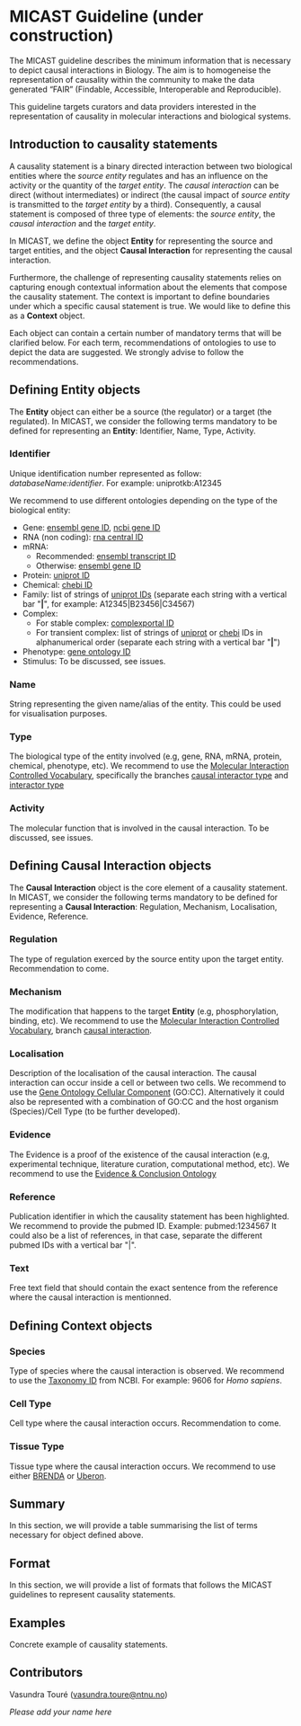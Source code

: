 # MICAST Guideline (under construction)

The MICAST guideline describes the minimum information  that is necessary to depict causal interactions in Biology. The aim is to homogeneise the representation of causality within the community to make the data generated “FAIR” (Findable, Accessible, Interoperable and Reproducible). 

This guideline targets curators and data providers interested in the representation of causality in molecular interactions and biological systems. 


## Introduction to causality statements

A causality statement is a binary directed interaction between two biological entities where the *source entity* regulates and has an influence on the activity or the quantity of the *target entity*. The *causal interaction* can be direct (without intermediates) or indirect (the causal impact of *source entity* is transmitted to the *target entity* by a third).
Consequently, a causal statement is composed of three type of elements: the *source entity*, the *causal interaction* and the *target entity*. 

In MICAST, we define the object __Entity__ for representing the source and target entities, and the object __Causal Interaction__ for representing the causal interaction. 

Furthermore, the challenge of representing causality statements relies on capturing enough contextual information about the elements that compose the causality statement. The context is important to define boundaries under which a specific causal statement is true. We would like to define this as a __Context__ object.


Each object can contain a certain number of mandatory terms that will be clarified below. For each term, recommendations of ontologies to use to depict the data are suggested. We strongly advise to follow the recommendations.


## Defining __Entity__ objects 
The __Entity__ object can either be a source (the regulator) or a target (the regulated). In MICAST, we consider the following terms mandatory to be defined for representing an __Entity__: Identifier, Name, Type, Activity.

### Identifier
Unique identification number represented as follow: *databaseName:identifier*. For example: uniprotkb:A12345

We recommend to use different ontologies depending on the type of the biological entity:
* Gene: [ensembl gene ID](http://www.ensembl.org), [ncbi gene ID](https://www.ncbi.nlm.nih.gov/gene)
* RNA (non coding): [rna central ID](http://rnacentral.org/)
* mRNA: 
  * Recommended: [ensembl transcript ID](http://www.ensembl.org)
  * Otherwise: [ensembl gene ID](http://www.ensembl.org)
* Protein: [uniprot ID](http://www.uniprot.org/)
* Chemical: [chebi ID](https://www.ebi.ac.uk/chebi/)
* Family: list of strings of [uniprot IDs](http://www.uniprot.org/) (separate each string with a vertical bar "__|__", for example: A12345|B23456|C34567)
* Complex:
  * For stable complex: [complexportal ID](https://www.ebi.ac.uk/complexportal/home)
  * For transient complex: list of strings of [uniprot](http://www.uniprot.org/) or [chebi](https://www.ebi.ac.uk/chebi/) IDs in alphanumerical order (separate each string with a vertical bar "__|__") 
* Phenotype: [gene ontology ID](http://www.geneontology.org/)
* Stimulus: To be discussed, see issues.

### Name 
String representing the given name/alias of the entity. This could be used for visualisation purposes.

### Type
The biological type of the entity involved (e.g, gene, RNA, mRNA, protein, chemical, phenotype, etc). We recommend to use the [Molecular Interaction Controlled Vocabulary](https://www.ebi.ac.uk/ols/ontologies/mi), specifically the branches [causal interactor type](https://www.ebi.ac.uk/ols/ontologies/mi/terms?iri=http%3A%2F%2Fpurl.obolibrary.org%2Fobo%2FMI_2259) and [interactor type](https://www.ebi.ac.uk/ols/ontologies/mi/terms?iri=http%3A%2F%2Fpurl.obolibrary.org%2Fobo%2FMI_0313)

### Activity
The molecular function that is involved in the causal interaction. To be discussed, see issues.




## Defining __Causal Interaction__ objects
The __Causal Interaction__ object is the core element of a causality statement. In MICAST, we consider the following terms mandatory to be defined for representing a __Causal Interaction__: Regulation, Mechanism, Localisation, Evidence, Reference.

### Regulation 
The type of regulation exerced by the source entity upon the target entity. Recommendation to come.

### Mechanism
The modification that happens to the target __Entity__ (e.g, phosphorylation, binding, etc).  We recommend to use the [Molecular Interaction Controlled Vocabulary](https://www.ebi.ac.uk/ols/ontologies/mi), branch [causal interaction](https://www.ebi.ac.uk/ols/ontologies/mi/terms?iri=http%3A%2F%2Fpurl.obolibrary.org%2Fobo%2FMI_2233).

### Localisation 
Description of the localisation of the causal interaction. The causal interaction can occur inside a cell or between two cells. We recommend to use the [Gene Ontology Cellular Component](http://geneontology.org/) (GO:CC). Alternatively it could also be represented with a combination of GO:CC and the host organism (Species)/Cell Type (to be further developed).

### Evidence
The Evidence is a proof of the existence of the causal interaction (e.g, experimental technique, literature curation, computational method, etc). We recommend to use the [Evidence & Conclusion Ontology](http://www.evidenceontology.org/)

### Reference
Publication identifier in which the causality statement has been highlighted. We recommend to provide the pubmed ID. Example: pubmed:1234567
It could also be a list of references, in that case, separate the different pubmed IDs with a vertical bar "|".

### Text
Free text field that should contain the exact sentence from the reference where the causal interaction is mentionned. 

## Defining __Context__ objects

### Species
Type of species where the causal interaction is observed. We recommend to use the [Taxonomy ID](https://www.ncbi.nlm.nih.gov/taxonomy) from NCBI. For example: 9606 for *Homo sapiens*.

### Cell Type
Cell type where the causal interaction occurs. Recommendation to come.

### Tissue Type
Tissue type where the causal interaction occurs. We recommend to use either [BRENDA](https://www.brenda-enzymes.org/ontology.php?ontology_id=3) or [Uberon](http://uberon.github.io/about.html).

## Summary
In this section, we will provide a table summarising the list of terms necessary for object defined above.

## Format
In this section, we will provide a list of formats that follows the MICAST guidelines to represent causality statements.
 
## Examples
Concrete example of causality statements. 

## Contributors
Vasundra Touré ([vasundra.toure@ntnu.no](mailto:vasundra.toure@ntnu.no))

*Please add your name here*

